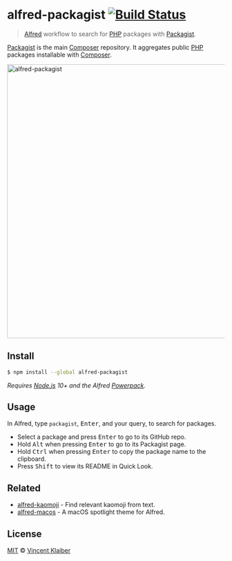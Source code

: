 # alfred-packagist [![Build Status](https://badgen.net/travis/vinkla/alfred-packagist/master)](https://travis-ci.org/vinkla/alfred-packagist)

> [Alfred](https://www.alfredapp.com) workflow to search for [PHP](https://secure.php.net) packages with [Packagist](https://packagist.org).

[Packagist](https://packagist.org) is the main [Composer](https://getcomposer.org) repository. It aggregates public [PHP](https://secure.php.net) packages installable with [Composer](https://getcomposer.org).

[<img alt="alfred-packagist" src="https://cloud.githubusercontent.com/assets/499192/21687373/4dbd7352-d369-11e6-8f54-f1dd66adae74.png" width="634">](https://packagist.org)

## Install

```sh
$ npm install --global alfred-packagist
```

*Requires [Node.js](https://nodejs.org) 10+ and the Alfred [Powerpack](https://www.alfredapp.com/powerpack).*

## Usage

In Alfred, type `packagist`, <kbd>Enter</kbd>, and your query, to search for packages.

- Select a package and press <kbd>Enter</kbd> to go to its GitHub repo.<br>
- Hold <kbd>Alt</kbd> when pressing <kbd>Enter</kbd> to go to its Packagist page.<br>
- Hold <kbd>Ctrl</kbd> when pressing <kbd>Enter</kbd> to copy the package name to the clipboard.
- Press <kbd>Shift</kbd> to view its README in Quick Look.

## Related

- [alfred-kaomoji](https://github.com/vinkla/alfred-kaomoji) - Find relevant kaomoji from text.
- [alfred-macos](https://github.com/vinkla/alfred-macos) - A macOS spotlight theme for Alfred.

## License

[MIT](LICENSE) © [Vincent Klaiber](https://doubledip.se)
